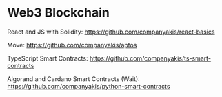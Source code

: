 # Web3 Blockchain

React and JS with Solidity:
https://github.com/companyakis/react-basics

Move:
https://github.com/companyakis/aptos

TypeScript Smart Contracts:
https://github.com/companyakis/ts-smart-contracts

Algorand and Cardano Smart Contracts (Wait):
https://github.com/companyakis/python-smart-contracts











